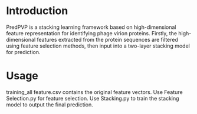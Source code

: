 # Introduction
PredPVP is a stacking learning framework based on high-dimensional feature representation for identifying phage virion proteins. Firstly, the high-dimensional features extracted from the protein sequences are filtered using feature selection methods, then input into a two-layer stacking model for prediction.
# Usage
training_all feature.csv contains the original feature vectors.
Use Feature Selection.py for feature selection.
Use Stacking.py to train the stacking model to output the final prediction.
